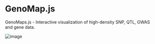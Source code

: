 # GenoMap.js
GenoMaps.js - Interactive visualization of high-density SNP, QTL, GWAS and gene data.


![image](https://cloud.githubusercontent.com/assets/5624714/18583431/700c859c-7c02-11e6-8680-e82eb8f425df.png)
